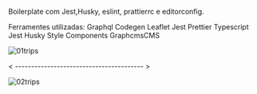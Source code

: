 Boilerplate com Jest,Husky, eslint, prattierrc e editorconfig.


Ferramentes utilizadas:
  Graphql Codegen
  Leaflet
  Jest
  Prettier
  Typescript
  Jest
  Husky
  Style Components
  GraphcmsCMS
  
  
  
  ![01trips](https://user-images.githubusercontent.com/67908082/144956991-84acc2bf-3d17-4dd8-b982-876b5dadad67.png)
  
  
  
  < ---------------------------------------- >
  
  
![02trips](https://user-images.githubusercontent.com/67908082/144957057-895605d8-3b4d-48bd-8e95-5027cc9d3a93.png)
